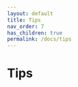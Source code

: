 ```yaml
---
layout: default
title: Tips
nav_order: 7
has_children: true
permalink: /docs/tips
---
```


# Tips



